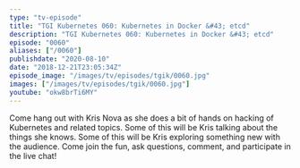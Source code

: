 ```yaml
---
type: "tv-episode"
title: "TGI Kubernetes 060: Kubernetes in Docker &#43; etcd"
description: "TGI Kubernetes 060: Kubernetes in Docker &#43; etcd"
episode: "0060"
aliases: ["/0060"]
publishdate: "2020-08-10"
date: "2018-12-21T23:05:34Z"
episode_image: "/images/tv/episodes/tgik/0060.jpg"
images: ["/images/tv/episodes/tgik/0060.jpg"]
youtube: "okw8brTi6MY"
---
```


Come hang out with Kris Nova as she does a bit of hands on hacking of Kubernetes and related topics. Some of this will be Kris talking about the things she knows. Some of this will be Kris exploring something new with the audience. Come join the fun, ask questions, comment, and participate in the live chat!

